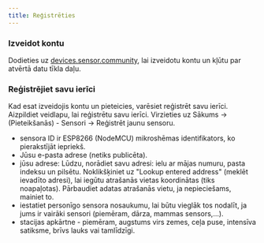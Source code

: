 ```yaml
---
title: Reģistrēties
---
```


### Izveidot kontu

Dodieties uz [devices.sensor.community](https://devices.sensor.community/register), lai izveidotu kontu un kļūtu par atvērtā datu tīkla daļu.


### Reģistrējiet savu ierīci
Kad esat izveidojis kontu un pieteicies, varēsiet reģistrēt savu ierīci. Aizpildiet veidlapu, lai reģistrētu savu ierīci. Virzieties uz Sākums -> (Pieteikšanās) - Sensori -> Reģistrēt jaunu sensoru.

* sensora ID ir ESP8266 (NodeMCU) mikroshēmas identifikators, ko pierakstījāt iepriekš.
* Jūsu e-pasta adrese (netiks publicēta).
* jūsu adrese: Lūdzu, norādiet savu adresi: ielu ar mājas numuru, pasta indeksu un pilsētu. Noklikšķiniet uz "Lookup entered address" (meklēt ievadīto adresi), lai iegūtu atrašanās vietas koordinātas (tiks noapaļotas). Pārbaudiet adatas atrašanās vietu, ja nepieciešams, mainiet to.
* iestatiet personīgo sensora nosaukumu, lai būtu vieglāk tos nodalīt, ja jums ir vairāki sensori (piemēram, dārza, mammas sensors,...).
* stacijas apkārtne - piemēram, augstums virs zemes, ceļa puse, intensīva satiksme, brīvs lauks vai tamlīdzīgi.
